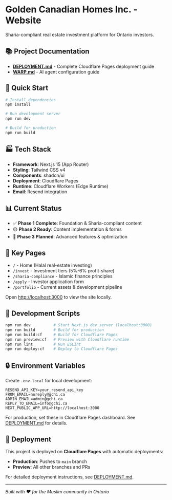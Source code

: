 # Golden Canadian Homes Inc. - Website

Sharia-compliant real estate investment platform for Ontario investors.

## 📚 Project Documentation

- **[DEPLOYMENT.md](./DEPLOYMENT.md)** - Complete Cloudflare Pages deployment guide
- **[WARP.md](./WARP.md)** - AI agent configuration guide

## 🚀 Quick Start

```bash
# Install dependencies
npm install

# Run development server
npm run dev

# Build for production
npm run build
```

## 🏭️ Tech Stack

- **Framework**: Next.js 15 (App Router)
- **Styling**: Tailwind CSS v4
- **Components**: shadcn/ui
- **Deployment**: Cloudflare Pages
- **Runtime**: Cloudflare Workers (Edge Runtime)
- **Email**: Resend integration

## 📊 Current Status

- ✅ **Phase 1 Complete**: Foundation & Sharia-compliant content
- 🟡 **Phase 2 Ready**: Content implementation & forms
- 🔵 **Phase 3 Planned**: Advanced features & optimization

## 🔗 Key Pages

- `/` - Home (Halal real-estate investing)
- `/invest` - Investment tiers (5%-6% profit-share)
- `/sharia-compliance` - Islamic finance principles
- `/apply` - Investor application form
- `/portfolio` - Current assets & development pipeline

Open [http://localhost:3000](http://localhost:3000) to view the site locally.

## 🔧 Development Scripts

```bash
npm run dev          # Start Next.js dev server (localhost:3000)
npm run build        # Build for production
npm run build:cf     # Build for Cloudflare Pages
npm run preview:cf   # Preview with Cloudflare runtime
npm run lint         # Run ESLint
npm run deploy:cf    # Deploy to Cloudflare Pages
```

## 🔒 Environment Variables

Create `.env.local` for local development:

```env
RESEND_API_KEY=your_resend_api_key
FROM_EMAIL=noreply@gchi.ca
ADMIN_EMAIL=admin@gchi.ca
REPLY_TO_EMAIL=info@gchi.ca
NEXT_PUBLIC_APP_URL=http://localhost:3000
```

For production, set these in Cloudflare Pages dashboard. See [DEPLOYMENT.md](./DEPLOYMENT.md) for details.

## 📡 Deployment

This project is deployed on **Cloudflare Pages** with automatic deployments:
- **Production**: Pushes to `main` branch
- **Preview**: All other branches and PRs

For detailed deployment instructions, see [DEPLOYMENT.md](./DEPLOYMENT.md).

---

*Built with ❤️ for the Muslim community in Ontario*
